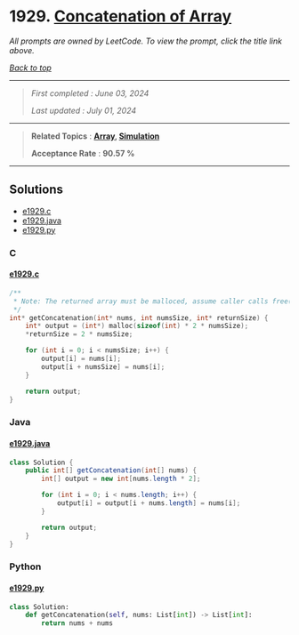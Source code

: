 # 1929. [Concatenation of Array](<https://leetcode.com/problems/concatenation-of-array>)

*All prompts are owned by LeetCode. To view the prompt, click the title link above.*

*[Back to top](<../README.md>)*

------

> *First completed : June 03, 2024*
>
> *Last updated : July 01, 2024*

------

> **Related Topics** : **[Array](<by_topic/Array.md>), [Simulation](<by_topic/Simulation.md>)**
>
> **Acceptance Rate** : **90.57 %**

------

## Solutions

- [e1929.c](<../my-submissions/e1929.c>)
- [e1929.java](<../my-submissions/e1929.java>)
- [e1929.py](<../my-submissions/e1929.py>)
### C
#### [e1929.c](<../my-submissions/e1929.c>)
```C
/**
 * Note: The returned array must be malloced, assume caller calls free().
 */
int* getConcatenation(int* nums, int numsSize, int* returnSize) {
    int* output = (int*) malloc(sizeof(int) * 2 * numsSize);
    *returnSize = 2 * numsSize;

    for (int i = 0; i < numsSize; i++) {
        output[i] = nums[i];
        output[i + numsSize] = nums[i];
    }

    return output;
}
```

### Java
#### [e1929.java](<../my-submissions/e1929.java>)
```Java
class Solution {
    public int[] getConcatenation(int[] nums) {
        int[] output = new int[nums.length * 2];

        for (int i = 0; i < nums.length; i++) {
            output[i] = output[i + nums.length] = nums[i];
        }

        return output;
    }
}
```

### Python
#### [e1929.py](<../my-submissions/e1929.py>)
```Python
class Solution:
    def getConcatenation(self, nums: List[int]) -> List[int]:
        return nums + nums
```

